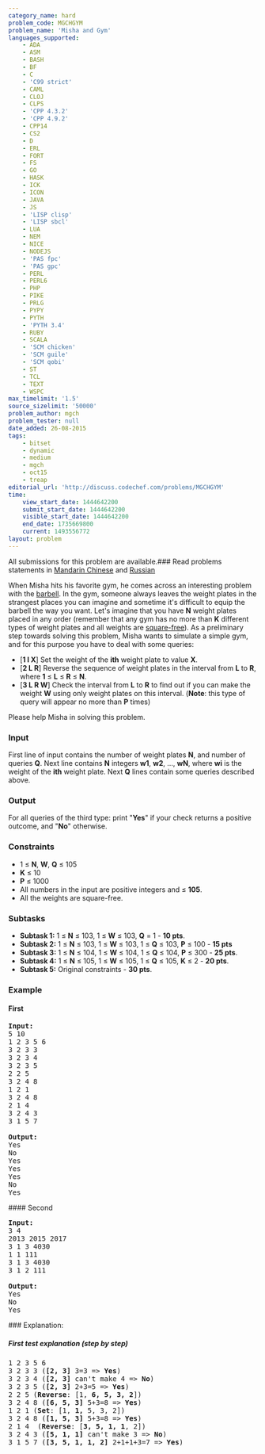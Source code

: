 ```yaml
---
category_name: hard
problem_code: MGCHGYM
problem_name: 'Misha and Gym'
languages_supported:
    - ADA
    - ASM
    - BASH
    - BF
    - C
    - 'C99 strict'
    - CAML
    - CLOJ
    - CLPS
    - 'CPP 4.3.2'
    - 'CPP 4.9.2'
    - CPP14
    - CS2
    - D
    - ERL
    - FORT
    - FS
    - GO
    - HASK
    - ICK
    - ICON
    - JAVA
    - JS
    - 'LISP clisp'
    - 'LISP sbcl'
    - LUA
    - NEM
    - NICE
    - NODEJS
    - 'PAS fpc'
    - 'PAS gpc'
    - PERL
    - PERL6
    - PHP
    - PIKE
    - PRLG
    - PYPY
    - PYTH
    - 'PYTH 3.4'
    - RUBY
    - SCALA
    - 'SCM chicken'
    - 'SCM guile'
    - 'SCM qobi'
    - ST
    - TCL
    - TEXT
    - WSPC
max_timelimit: '1.5'
source_sizelimit: '50000'
problem_author: mgch
problem_tester: null
date_added: 26-08-2015
tags:
    - bitset
    - dynamic
    - medium
    - mgch
    - oct15
    - treap
editorial_url: 'http://discuss.codechef.com/problems/MGCHGYM'
time:
    view_start_date: 1444642200
    submit_start_date: 1444642200
    visible_start_date: 1444642200
    end_date: 1735669800
    current: 1493556772
layout: problem
---
```

All submissions for this problem are available.###  Read problems statements in [Mandarin Chinese](http://www.codechef.com/download/translated/OCT15/mandarin/MGCHGYM.pdf) and [Russian](http://www.codechef.com/download/translated/OCT15/russian/MGCHGYM.pdf) 

When Misha hits his favorite gym, he comes across an interesting problem with the [barbell](https://en.wikipedia.org/wiki/Barbell). In the gym, someone always leaves the weight plates in the strangest places you can imagine and sometime it's difficult to equip the barbell the way you want. Let's imagine that you have **N** weight plates placed in any order (remember that any gym has no more than **K** different types of weight plates and all weights are [square-free](https://en.wikipedia.org/wiki/Square-free_integer)). As a preliminary step towards solving this problem, Misha wants to simulate a simple gym, and for this purpose you have to deal with some queries:

- \[**1 I X**\] Set the weight of the **ith** weight plate to value **X**.
- \[**2 L R**\] Reverse the sequence of weight plates in the interval from **L** to **R**, where **1** ≤ **L** ≤ **R** ≤ **N**.
- \[**3 L R W**\] Check the interval from **L** to **R** to find out if you can make the weight **W** using only weight plates on this interval. (**Note**: this type of query will appear no more than **P** times)

Please help Misha in solving this problem.

### Input

First line of input contains the number of weight plates **N**, and number of queries **Q**. Next line contains **N** integers **w1**, **w2**, ..., **wN**, where **wi** is the weight of the **ith** weight plate. Next **Q** lines contain some queries described above.

### Output

For all queries of the third type: print "**Yes**" if your check returns a positive outcome, and "**No**" otherwise.

### Constraints

- 1 ≤ **N**, **W**, **Q** ≤ 105
- **K** ≤ 10
- **P** ≤ 1000
- All numbers in the input are positive integers and ≤ **105**.
- All the weights are square-free.

### Subtasks

- **Subtask 1:** 1 ≤ **N** ≤ 103, 1 ≤ **W** ≤ 103, **Q** = 1 - **10 pts**.
- **Subtask 2:** 1 ≤ **N** ≤ 103, 1 ≤ **W** ≤ 103, 1 ≤ **Q** ≤ 103, **P** ≤ 100 - **15 pts**
- **Subtask 3:** 1 ≤ **N** ≤ 104, 1 ≤ **W** ≤ 104, 1 ≤ **Q** ≤ 104, **P** ≤ 300 - **25 pts**.
- **Subtask 4:** 1 ≤ **N** ≤ 105, 1 ≤ **W** ≤ 105, 1 ≤ **Q** ≤ 105, **K** ≤ 2 - **20 pts**.
- **Subtask 5:** Original constraints - **30 pts**.

### Example

#### First

<pre>
<b>Input:</b>
<tt>5 10
1 2 3 5 6
3 2 3 3
3 2 3 4
3 2 3 5
2 2 5
3 2 4 8
1 2 1
3 2 4 8
2 1 4 
3 2 4 3 
3 1 5 7 </tt>

<b>Output:</b>
<tt>Yes
No
Yes
Yes
Yes
No
Yes</tt>
</pre>#### Second

<pre>
<b>Input:</b>
<tt>3 4
2013 2015 2017
3 1 3 4030
1 1 111
3 1 3 4030
3 1 2 111</tt>

<b>Output:</b>
<tt>Yes
No
Yes</tt>
</pre>### Explanation:

##### First test explanation (step by step)

<pre>
1 2 3 5 6
3 2 3 3 (<b>[2, 3]</b> 3=3 => <b>Yes</b>)
3 2 3 4 (<b>[2, 3]</b> can't make 4 => <b>No</b>)
3 2 3 5 (<b>[2, 3]</b> 2+3=5 => <b>Yes</b>)
2 2 5 (<b>Reverse</b>: [1,<b> 6, 5, 3, 2</b>])
3 2 4 8 (<b>[6, 5, 3]</b> 5+3=8 => <b>Yes</b>)
1 2 1 (<b>Set</b>: [1,<b> 1,</b> 5, 3, 2])
3 2 4 8 (<b>[1, 5, 3]</b> 5+3=8 => <b>Yes</b>)
2 1 4  (<b>Reverse</b>: [<b>3, 5, 1, 1</b>, 2])
3 2 4 3 (<b>[5, 1, 1]</b> can't make 3 => <b>No</b>)
3 1 5 7 (<b>[3, 5, 1, 1, 2]</b> 2+1+1+3=7 => <b>Yes</b>)
</pre>